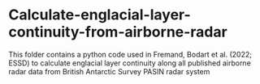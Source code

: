 # Calculate-englacial-layer-continuity-from-airborne-radar
This folder contains a python code used in Fremand, Bodart et al. (2022; ESSD) to calculate englacial layer continuity along all published airborne radar data from British Antarctic Survey PASIN radar system
